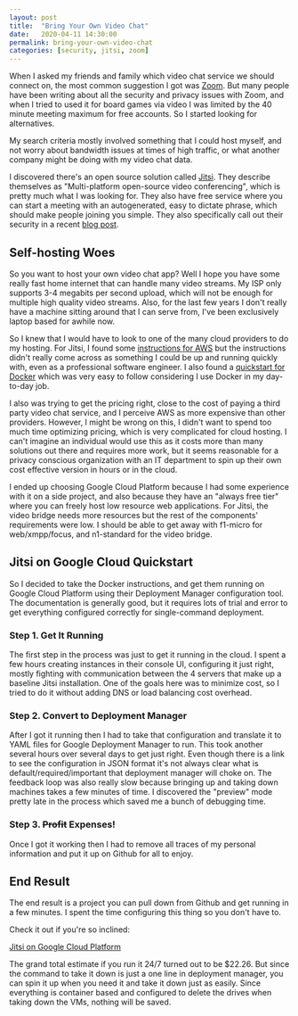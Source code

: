 ```yaml
---
layout: post
title:  "Bring Your Own Video Chat"
date:   2020-04-11 14:30:00
permalink: bring-your-own-video-chat
categories: [security, jitsi, zoom]
---
```


When I asked my friends and family which video chat service we should connect on,
the most common suggestion I got was [Zoom](https://zoom.us/). But many people
have been writing about all the security and privacy issues with Zoom, and when
I tried to used it for board games via video I was limited by the 40 minute
meeting maximum for free accounts. So I started looking for alternatives.

My search criteria mostly involved something that I could host myself, and not
worry about bandwidth issues at times of high traffic, or what another company
might be doing with my video chat data.

I discovered there's an open source solution called [Jitsi](https://jitsi.org/).
They describe themselves as "Multi-platform open-source video conferencing", which
is pretty much what I was looking for. They also have free service where you can
start a meeting with an autogenerated, easy to dictate phrase, which should make
people joining you simple. They also specifically call out their security in a
recent [blog post](https://jitsi.org/news/security/).

## Self-hosting Woes

So you want to host your own video chat app? Well I hope you have some really
fast home internet that can handle many video streams. My ISP only supports
3-4 megabits per second upload, which will not be enough for multiple high quality
video streams. Also, for the last few years I don't really have a machine sitting around
that I can serve from, I've been exclusively laptop based for awhile now.

So I knew that I would have to look to one of the many cloud providers to do my
hosting. For Jitsi, I found some [instructions for AWS](https://aws.amazon.com/blogs/opensource/getting-started-with-jitsi-an-open-source-web-conferencing-solution/)
but the instructions didn't really come across as something I could be up and
running quickly with, even as a professional software engineer. I also found a
[quickstart for Docker](https://github.com/jitsi/docker-jitsi-meet) which was
very easy to follow considering I use Docker in my day-to-day job.

I also was trying to get the pricing right, close to the cost of paying a third
party video chat service, and I perceive AWS as more expensive than other providers.
However, I might be wrong on this, I didn't want to spend too much time optimizing
pricing, which is very complicated for cloud hosting. I can't imagine an individual
would use this as it costs more than many solutions out there and requires more work,
but it seems reasonable for a privacy conscious organization with an IT department
to spin up their own cost effective version in hours or in the cloud.

I ended up choosing Google Cloud Platform because I had some experience with it
on a side project, and also because they have an "always free tier" where you can
freely host low resource web applications. For Jitsi, the video bridge needs more
resources but the rest of the components' requirements were low. I should be able
to get away with f1-micro for web/xmpp/focus, and n1-standard for the video bridge.

## Jitsi on Google Cloud Quickstart

So I decided to take the Docker instructions, and get them running on Google
Cloud Platform using their Deployment Manager configuration tool. The documentation
is generally good, but it requires lots of trial and error to get everything
configured correctly for single-command deployment.

### Step 1. Get It Running

The first step in the process was just to get it running in the cloud. I spent a
few hours creating instances in their console UI, configuring it just right,
mostly fighting with communication between the 4 servers that make up a baseline
Jitsi installation. One of the goals here was to minimize cost, so I tried to
do it without adding DNS or load balancing cost overhead.

### Step 2. Convert to Deployment Manager

After I got it running then I had to take that configuration and translate it to
YAML files for Google Deployment Manager to run. This took another several hours
over several days to get just right. Even though there is a link to see the
configuration in JSON format it's not always clear what is default/required/important
that deployment manager will choke on. The feedback loop was also really slow
because bringing up and taking down machines takes a few minutes of time. I
discovered the "preview" mode pretty late in the process which saved me a bunch
of debugging time.

### Step 3. ~~Profit~~ Expenses!

Once I got it working then I had to remove all traces of my personal information
and put it up on Github for all to enjoy.

## End Result

The end result is a project you can pull down from Github and get running in a
few minutes. I spent the time configuring this thing so you don't have to.

Check it out if you're so inclined:

[Jitsi on Google Cloud Platform](https://github.com/baritonehands/jitsi-gcp)

The grand total estimate if you run it 24/7 turned out to be $22.26. But since
the command to take it down is just a one line in deployment manager, you can
spin it up when you need it and take it down just as easily. Since everything is
container based and configured to delete the drives when taking down the VMs,
nothing will be saved.
